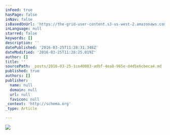 ```yaml
---
inFeed: true
hasPage: false
inNav: false
isBasedOnUrl: 'https://the-grid-user-content.s3-us-west-2.amazonaws.com/678fcf3f-c9e5-44e7-b8dd-c9939971ebde.png'
inLanguage: null
starred: false
keywords: []
description: ''
datePublished: '2016-03-25T11:28:31.348Z'
dateModified: '2016-03-25T11:28:25.019Z'
author: []
title: ''
sourcePath: _posts/2016-03-25-1ce40083-adbf-4ea8-965e-d4d5e6cbeca4.md
published: true
authors: []
publisher:
  name: null
  domain: null
  url: null
  favicon: null
_context: 'http://schema.org'
_type: Article

---
```

![](https://the-grid-user-content.s3-us-west-2.amazonaws.com/678fcf3f-c9e5-44e7-b8dd-c9939971ebde.png)